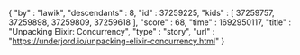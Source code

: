 {
  "by" : "lawik",
  "descendants" : 8,
  "id" : 37259225,
  "kids" : [ 37259757, 37259898, 37259809, 37259618 ],
  "score" : 68,
  "time" : 1692950117,
  "title" : "Unpacking Elixir: Concurrency",
  "type" : "story",
  "url" : "https://underjord.io/unpacking-elixir-concurrency.html"
}
